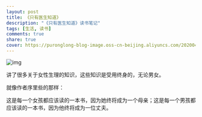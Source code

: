 ```yaml
---
layout: post
title: 《只有医生知道》
description: "《只有医生知道》读书笔记"
tags: [生活, 读书]
comments: true
share: true
cover: https://puronglong-blog-image.oss-cn-beijing.aliyuncs.com/20200420171708.png
---
```


<!-- more -->

![img](https://puronglong-blog-image.oss-cn-beijing.aliyuncs.com/20200420171708.png)

讲了很多关于女性生理的知识，这些知识是受用终身的，无论男女。

就像作者序里些的那样：

这是每一个女孩都应该读的一本书，因为她终将成为一个母亲；这是每一个男孩都应该读的一本书，因为他终将成为一位丈夫。
